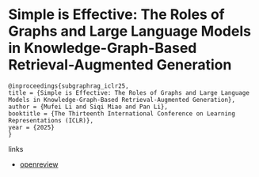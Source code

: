 # Simple is Effective: The Roles of Graphs and Large Language Models in Knowledge-Graph-Based Retrieval-Augmented Generation

```
@inproceedings{subgraphrag_iclr25,
title = {Simple is Effective: The Roles of Graphs and Large Language Models in Knowledge-Graph-Based Retrieval-Augmented Generation},
author = {Mufei Li and Siqi Miao and Pan Li},
booktitle = {The Thirteenth International Conference on Learning Representations (ICLR)},
year = {2025}
}
```

links
- [openreview](https://openreview.net/forum?id=JvkuZZ04O7)

